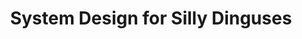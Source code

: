 ---
layout: post
title: System Design for Silly Dinguses
description: join me on a journey to competency
summary: cause you'll totally have the opportunity to design a whole system solo at a big tech company
tags: coding learning leetcode CS4CS
---